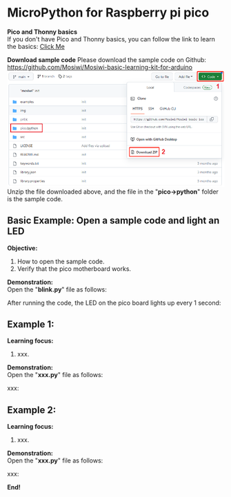 # MicroPython for Raspberry pi pico    
**Pico and Thonny basics**     
If you don't have Pico and Thonny basics, you can follow the link to learn the basics: [Click Me](../../../raspberry/R1D0001_raspberry_pico/R1D0001_raspberry_pico.md)    

 **Download sample code** 
Please download the sample code on Github: <https://github.com/Mosiwi/Mosiwi-basic-learning-kit-for-arduino> 
![Img](../../../_static/common_product/C1K0000_4in1_basic_learning_kit/Pico_tutorial/1img.png)    
Unzip the file downloaded above, and the file in the "**pico->python**" folder is the sample code.       


## Basic Example: Open a sample code and light an LED      
**Objective:**     
1. How to open the sample code.    
2.  Verify that the pico motherboard works.      

**Demonstration:**       
Open the "**blink\.py**" file as follows:     

After running the code, the LED on the pico board lights up every 1 second:      

## Example 1:       
**Learning focus:**     
1. xxx.    

**Demonstration:**       
Open the "**xxx\.py**" file as follows:     

xxx:      

## Example 2:       
**Learning focus:**     
1. xxx.    

**Demonstration:**       
Open the "**xxx\.py**" file as follows:     

xxx:      










**End!**    













